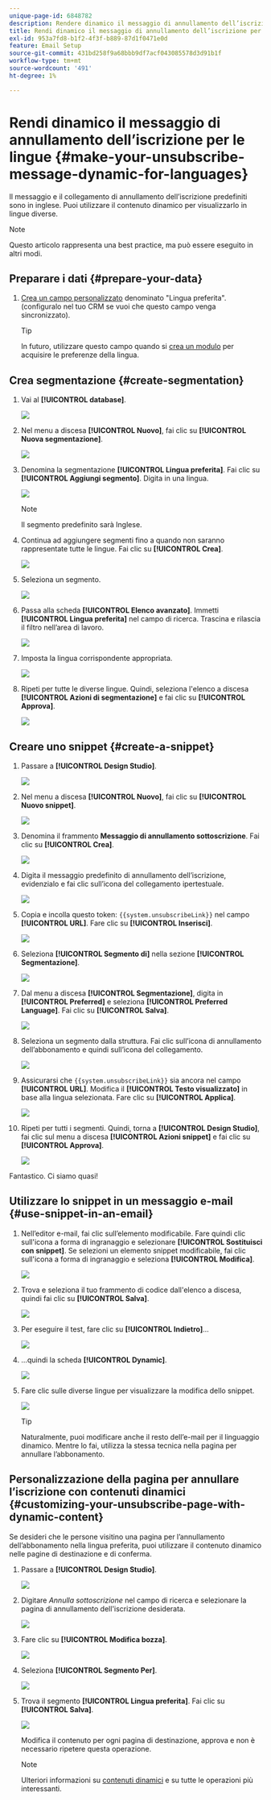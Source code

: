 ```yaml
---
unique-page-id: 6848782
description: Rendere dinamico il messaggio di annullamento dell’iscrizione per le lingue - Documentazione di Marketo - Documentazione del prodotto
title: Rendi dinamico il messaggio di annullamento dell’iscrizione per le lingue
exl-id: 953a7fd8-b1f2-4f3f-b889-87d1f0471e0d
feature: Email Setup
source-git-commit: 431bd258f9a68bbb9df7acf043085578d3d91b1f
workflow-type: tm+mt
source-wordcount: '491'
ht-degree: 1%

---
```


# Rendi dinamico il messaggio di annullamento dell’iscrizione per le lingue {#make-your-unsubscribe-message-dynamic-for-languages}

Il messaggio e il collegamento di annullamento dell’iscrizione predefiniti sono in inglese. Puoi utilizzare il contenuto dinamico per visualizzarlo in lingue diverse.

>[!NOTE]
>
>Questo articolo rappresenta una best practice, ma può essere eseguito in altri modi.

## Preparare i dati {#prepare-your-data}

1. [Crea un campo personalizzato](/help/marketo/product-docs/administration/field-management/create-a-custom-field-in-marketo.md) denominato &quot;Lingua preferita&quot;. (configuralo nel tuo CRM se vuoi che questo campo venga sincronizzato).

   >[!TIP]
   >
   >In futuro, utilizzare questo campo quando si [crea un modulo](/help/marketo/product-docs/demand-generation/forms/creating-a-form/create-a-form.md) per acquisire le preferenze della lingua.

## Crea segmentazione {#create-segmentation}

1. Vai al **[!UICONTROL database]**.

   ![](assets/make-your-unsubscribe-message-dynamic-for-languages-1.png)

1. Nel menu a discesa **[!UICONTROL Nuovo]**, fai clic su **[!UICONTROL Nuova segmentazione]**.

   ![](assets/make-your-unsubscribe-message-dynamic-for-languages-2.png)

1. Denomina la segmentazione **[!UICONTROL Lingua preferita]**. Fai clic su **[!UICONTROL Aggiungi segmento]**. Digita in una lingua.

   ![](assets/make-your-unsubscribe-message-dynamic-for-languages-3.png)

   >[!NOTE]
   >
   >Il segmento predefinito sarà Inglese.

1. Continua ad aggiungere segmenti fino a quando non saranno rappresentate tutte le lingue. Fai clic su **[!UICONTROL Crea]**.

   ![](assets/make-your-unsubscribe-message-dynamic-for-languages-4.png)

1. Seleziona un segmento.

   ![](assets/make-your-unsubscribe-message-dynamic-for-languages-5.png)

1. Passa alla scheda **[!UICONTROL Elenco avanzato]**. Immetti **[!UICONTROL Lingua preferita]** nel campo di ricerca. Trascina e rilascia il filtro nell’area di lavoro.

   ![](assets/make-your-unsubscribe-message-dynamic-for-languages-6.png)

1. Imposta la lingua corrispondente appropriata.

   ![](assets/make-your-unsubscribe-message-dynamic-for-languages-7.png)

1. Ripeti per tutte le diverse lingue. Quindi, seleziona l&#39;elenco a discesa **[!UICONTROL Azioni di segmentazione]** e fai clic su **[!UICONTROL Approva]**.

   ![](assets/make-your-unsubscribe-message-dynamic-for-languages-8.png)

## Creare uno snippet {#create-a-snippet}

1. Passare a **[!UICONTROL Design Studio]**.

   ![](assets/make-your-unsubscribe-message-dynamic-for-languages-9.png)

1. Nel menu a discesa **[!UICONTROL Nuovo]**, fai clic su **[!UICONTROL Nuovo snippet]**.

   ![](assets/make-your-unsubscribe-message-dynamic-for-languages-10.png)

1. Denomina il frammento **Messaggio di annullamento sottoscrizione**. Fai clic su **[!UICONTROL Crea]**.

   ![](assets/make-your-unsubscribe-message-dynamic-for-languages-11.png)

1. Digita il messaggio predefinito di annullamento dell’iscrizione, evidenzialo e fai clic sull’icona del collegamento ipertestuale.

   ![](assets/make-your-unsubscribe-message-dynamic-for-languages-12.png)

1. Copia e incolla questo token: `{{system.unsubscribeLink}}` nel campo **[!UICONTROL URL]**. Fare clic su **[!UICONTROL Inserisci]**.

   ![](assets/make-your-unsubscribe-message-dynamic-for-languages-13.png)

1. Seleziona **[!UICONTROL Segmento di]** nella sezione **[!UICONTROL Segmentazione]**.

   ![](assets/make-your-unsubscribe-message-dynamic-for-languages-14.png)

1. Dal menu a discesa **[!UICONTROL Segmentazione]**, digita in **[!UICONTROL Preferred]** e seleziona **[!UICONTROL Preferred Language]**. Fai clic su **[!UICONTROL Salva]**.

   ![](assets/make-your-unsubscribe-message-dynamic-for-languages-15.png)

1. Seleziona un segmento dalla struttura. Fai clic sull’icona di annullamento dell’abbonamento e quindi sull’icona del collegamento.

   ![](assets/make-your-unsubscribe-message-dynamic-for-languages-16.png)

1. Assicurarsi che `{{system.unsubscribeLink}}` sia ancora nel campo **[!UICONTROL URL]**. Modifica il **[!UICONTROL Testo visualizzato]** in base alla lingua selezionata. Fare clic su **[!UICONTROL Applica]**.

   ![](assets/make-your-unsubscribe-message-dynamic-for-languages-17.png)

1. Ripeti per tutti i segmenti. Quindi, torna a **[!UICONTROL Design Studio]**, fai clic sul menu a discesa **[!UICONTROL Azioni snippet]** e fai clic su **[!UICONTROL Approva]**.

   ![](assets/make-your-unsubscribe-message-dynamic-for-languages-18.png)

Fantastico. Ci siamo quasi!

## Utilizzare lo snippet in un messaggio e-mail {#use-snippet-in-an-email}

1. Nell’editor e-mail, fai clic sull’elemento modificabile. Fare quindi clic sull&#39;icona a forma di ingranaggio e selezionare **[!UICONTROL Sostituisci con snippet]**. Se selezioni un elemento snippet modificabile, fai clic sull&#39;icona a forma di ingranaggio e seleziona **[!UICONTROL Modifica]**.

   ![](assets/make-your-unsubscribe-message-dynamic-for-languages-19.png)

1. Trova e seleziona il tuo frammento di codice dall&#39;elenco a discesa, quindi fai clic su **[!UICONTROL Salva]**.

   ![](assets/make-your-unsubscribe-message-dynamic-for-languages-20.png)

1. Per eseguire il test, fare clic su **[!UICONTROL Indietro]**...

   ![](assets/make-your-unsubscribe-message-dynamic-for-languages-21.png)

1. ...quindi la scheda **[!UICONTROL Dynamic]**.

   ![](assets/make-your-unsubscribe-message-dynamic-for-languages-22.png)

1. Fare clic sulle diverse lingue per visualizzare la modifica dello snippet.

   ![](assets/make-your-unsubscribe-message-dynamic-for-languages-23.png)

   >[!TIP]
   >
   >Naturalmente, puoi modificare anche il resto dell’e-mail per il linguaggio dinamico. Mentre lo fai, utilizza la stessa tecnica nella pagina per annullare l’abbonamento.

## Personalizzazione della pagina per annullare l’iscrizione con contenuti dinamici {#customizing-your-unsubscribe-page-with-dynamic-content}

Se desideri che le persone visitino una pagina per l’annullamento dell’abbonamento nella lingua preferita, puoi utilizzare il contenuto dinamico nelle pagine di destinazione e di conferma.

1. Passare a **[!UICONTROL Design Studio]**.

   ![](assets/make-your-unsubscribe-message-dynamic-for-languages-24.png)

1. Digitare _Annulla sottoscrizione_ nel campo di ricerca e selezionare la pagina di annullamento dell&#39;iscrizione desiderata.

   ![](assets/make-your-unsubscribe-message-dynamic-for-languages-25.png)

1. Fare clic su **[!UICONTROL Modifica bozza]**.

   ![](assets/make-your-unsubscribe-message-dynamic-for-languages-26.png)

1. Seleziona **[!UICONTROL Segmento Per]**.

   ![](assets/make-your-unsubscribe-message-dynamic-for-languages-27.png)

1. Trova il segmento **[!UICONTROL Lingua preferita]**. Fai clic su **[!UICONTROL Salva]**.

   ![](assets/make-your-unsubscribe-message-dynamic-for-languages-28.png)

   Modifica il contenuto per ogni pagina di destinazione, approva e non è necessario ripetere questa operazione.

   >[!NOTE]
   >
   >Ulteriori informazioni su [contenuti dinamici](/help/marketo/product-docs/personalization/segmentation-and-snippets/segmentation/understanding-dynamic-content.md) e su tutte le operazioni più interessanti.
